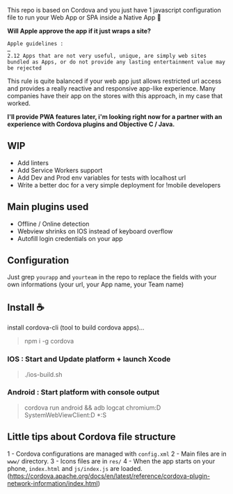 This repo is based on Cordova and you just have 1 javascript configuration file
to run your Web App or SPA inside a Native App :tada: 

**Will Apple approve the app if it just wraps a site?**
```
Apple guidelines : 
…
2.12 Apps that are not very useful, unique, are simply web sites bundled as Apps, or do not provide any lasting entertainment value may be rejected
```
This rule is quite balanced if your web app just allows restricted url access and provides a really reactive and responsive app-like experience. Many companies have their app on the stores with this approach, in my case that worked.


**I'll provide PWA features later, i'm looking right now for a partner 
with an experience with Cordova plugins and Objective C / Java.**

## WIP

- Add linters
- Add Service Workers support 
- Add Dev and Prod env variables for tests with localhost url 
- Write a better doc for a very simple deployment for !mobile developers

## Main plugins used

- Offline / Online detection
- Webview shrinks on IOS instead of keyboard overflow
- Autofill login credentials on your app 

## Configuration

Just grep `yourapp` and `yourteam` in the repo to replace the fields with 
your own informations (your url, your App name, your Team name)

## Install :coffee:

install cordova-cli (tool to build cordova apps)...
> npm i -g cordova

### IOS : Start and Update platform + launch Xcode
> ./ios-build.sh

### Android : Start platform with console output
> cordova run android && adb logcat chromium:D SystemWebViewClient:D *:S


## Little tips about Cordova file structure

1 - Cordova configurations are managed with `config.xml`
2 - Main files are in `www/` directory. 
3 - Icons files are in `res/` 
4 - When the app starts on your phone, `index.html` and `js/index.js` are loaded.
(https://cordova.apache.org/docs/en/latest/reference/cordova-plugin-network-information/index.html)
